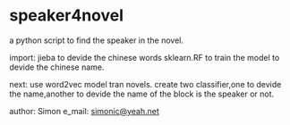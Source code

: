 # speaker4novel

a python script to find the speaker in the novel.

import: jieba to devide the chinese words
        sklearn.RF to train the model to devide the chinese name.

next: use word2vec model tran novels. create two classifier,one to devide the name,another to devide the name of the block is the speaker or not.

author: Simon
e_mail: simonic@yeah.net
